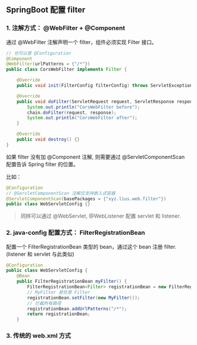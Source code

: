 ## SpringBoot 配置 filter

### 1. 注解方式： @WebFilter + @Component

通过 @WebFilter 注解声明一个 filter，组件必须实现 Filter 接口。

```java
// 也可以是 @Configuration
@Component
@WebFilter(urlPatterns = {"/*"})
public class CorsWebFilter implements Filter {

    @Override
    public void init(FilterConfig filterConfig) throws ServletException {}

    @Override
    public void doFilter(ServletRequest request, ServletResponse response, FilterChain chain) throws IOException, ServletException {
        System.out.println("CorsWebFilter before");
        chain.doFilter(request, response);
        System.out.println("CorsWebFilter after");
    }

    @Override
    public void destroy() {}
}
```
如果 filter 没有加 @Component 注解, 则需要通过 @ServletComponentScan 配置告诉 Spring filter 的位置。

比如：

```java
@Configuration
// @ServletComponentScan 注解仅支持嵌入式容器
@ServletComponentScan(basePackages = {"xyz.lius.web.filter"})
public class WebServletConfig {}
```

> 同样可以通过 @WebServlet, @WebListener 配置 servlet 和 listener. 

### 2. java-config 配置方式： FilterRegistrationBean

配置一个 FilterRegistrationBean 类型的 bean，通过这个 bean 注册 filter. (listener 和 servlet 与此类似)

```java
@Configuration
public class WebServletConfig {
    @Bean
    public FilterRegistrationBean myFilter() {
        FilterRegistrationBean<Filter> registrationBean = new FilterRegistrationBean<>();
        // MyFilter 是任意 Filter
        registrationBean.setFilter(new MyFilter());
        // 拦截所有路径
        registrationBean.addUrlPatterns("/*");
        return registrationBean;
    }
```

### 3. 传统的 web.xml 方式